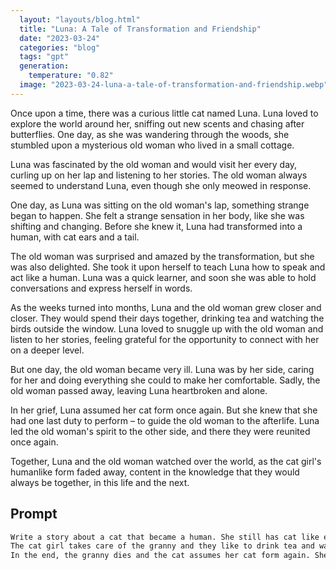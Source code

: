 ```yaml
---
  layout: "layouts/blog.html"
  title: "Luna: A Tale of Transformation and Friendship"
  date: "2023-03-24"
  categories: "blog"
  tags: "gpt"
  generation: 
    temperature: "0.82"
  image: "2023-03-24-luna-a-tale-of-transformation-and-friendship.webp"
---
```

Once upon a time, there was a curious little cat named Luna. Luna loved to explore the world around her, sniffing out new scents and chasing after butterflies. One day, as she was wandering through the woods, she stumbled upon a mysterious old woman who lived in a small cottage. 

Luna was fascinated by the old woman and would visit her every day, curling up on her lap and listening to her stories. The old woman always seemed to understand Luna, even though she only meowed in response. 

One day, as Luna was sitting on the old woman's lap, something strange began to happen. She felt a strange sensation in her body, like she was shifting and changing. Before she knew it, Luna had transformed into a human, with cat ears and a tail. 

The old woman was surprised and amazed by the transformation, but she was also delighted. She took it upon herself to teach Luna how to speak and act like a human. Luna was a quick learner, and soon she was able to hold conversations and express herself in words.

As the weeks turned into months, Luna and the old woman grew closer and closer. They would spend their days together, drinking tea and watching the birds outside the window. Luna loved to snuggle up with the old woman and listen to her stories, feeling grateful for the opportunity to connect with her on a deeper level.

But one day, the old woman became very ill. Luna was by her side, caring for her and doing everything she could to make her comfortable. Sadly, the old woman passed away, leaving Luna heartbroken and alone.

In her grief, Luna assumed her cat form once again. But she knew that she had one last duty to perform – to guide the old woman to the afterlife. Luna led the old woman's spirit to the other side, and there they were reunited once again.

Together, Luna and the old woman watched over the world, as the cat girl's humanlike form faded away, content in the knowledge that they would always be together, in this life and the next.


## Prompt
```markdown
Write a story about a cat that became a human. She still has cat like ears and a tail, but otherwise she is very humanlike (in her 20s). She learns to speak from an old grandma who she used to visit as a cat.
The cat girl takes care of the granny and they like to drink tea and watch birds fly.
In the end, the granny dies and the cat assumes her cat form again. She leads the old woman to the after life, and they are very happy together.
```
